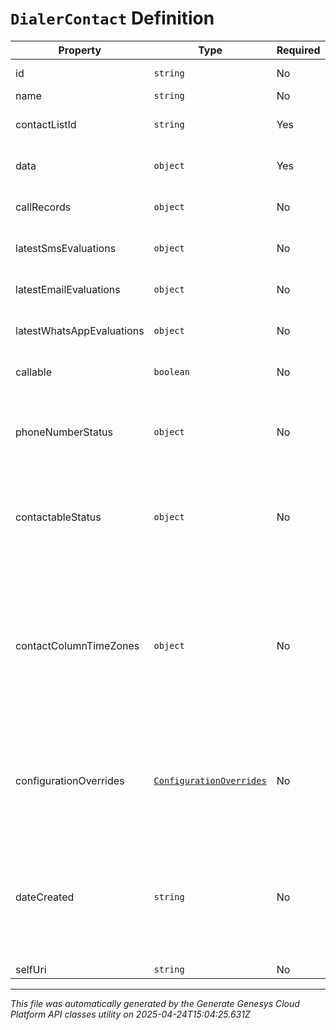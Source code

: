 # `DialerContact` Definition

| Property | Type | Required | Description |
|----------|------|----------|-------------|
| id | `string` | No | The globally unique identifier for the object. |
| name | `string` | No |  |
| contactListId | `string` | Yes | The identifier of the contact list containing this contact. |
| data | `object` | Yes | An ordered map of the contact's columns and corresponding values. |
| callRecords | `object` | No | A map of call records for the contact phone columns. |
| latestSmsEvaluations | `object` | No | A map of SMS records for the contact phone columns. |
| latestEmailEvaluations | `object` | No | A map of email records for the contact email columns. |
| latestWhatsAppEvaluations | `object` | No | A map of whatsapp records for the contact whatsapp columns. |
| callable | `boolean` | No | Indicates whether or not the contact can be called. |
| phoneNumberStatus | `object` | No | A map of phone number columns to PhoneNumberStatuses, which indicate if the phone number is callable or not. |
| contactableStatus | `object` | No | A map of media types (Voice, SMS and Email) to ContactableStatus, which indicates if the contact can be contacted using the specified media type. |
| contactColumnTimeZones | `object` | No | Map containing data about the timezone the contact is mapped to. This will only be populated if the contact list has automatic timezone mapping turned on. The key is the column name. The value is the timezone it mapped to and the type of column: Phone or Zip |
| configurationOverrides | [`ConfigurationOverrides`](configurationoverrides-definition.md) | No | the priority property within ConfigurationOverides indicates whether or not the contact to be placed in front of the queue or at the end of the queue |
| dateCreated | `string` | No | Timestamp for when the contact was added. Contacts added prior to 2023 September 1 may be missing this value. Date time is represented as an ISO-8601 string. For example: yyyy-MM-ddTHH:mm:ss[.mmm]Z |
| selfUri | `string` | No | The URI for this object |

---

*This file was automatically generated by the Generate Genesys Cloud Platform API classes utility on 2025-04-24T15:04:25.631Z*